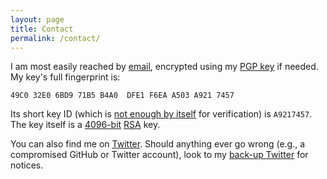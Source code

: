 ```yaml
---
layout: page
title: Contact
permalink: /contact/
---
```


I am most easily reached by [email](mailto:kycuonghuynh@ucla.edu),
encrypted using my [PGP key](/PGP.txt) if needed. My key's full
fingerprint is: 

```
49C0 32E0 6BD9 71B5 B4A0  DFE1 F6EA A503 A921 7457
```

Its short key ID (which is [not enough by itself](https://security.stackexchange.com/questions/74009/what-is-an-openpgp-key-id-collision) for verification)
is `A9217457`. The key itself is a [4096-bit](https://xkcd.com/538/) 
[RSA](https://xkcd.com/343/) key. 

You can also find me on [Twitter](https://twitter.com/KyCodeHuynh).
Should anything ever go wrong (e.g., a compromised GitHub or Twitter
account), look to my [back-up Twitter](https://twitter.com/KyCuongPublic) for notices.
